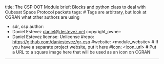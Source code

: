 title: The CSP OOT Module
brief: Blocks and python class to deal with Cubesat Space Protocol packets
tags: # Tags are arbitrary, but look at CGRAN what other authors are using
  - sdr, csp
author:
  - Daniel Estevez <daniel@destevez.net>
copyright_owner:
  - Daniel Estevez
license: Unlicense
#repo: https://github.com/daniestevez/gr-csp
#website: <module_website> # If you have a separate project website, put it here
#icon: <icon_url> # Put a URL to a square image here that will be used as an icon on CGRAN
---
